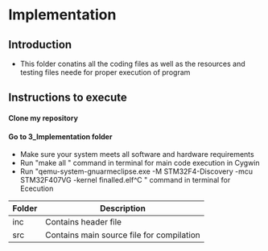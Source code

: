 
# Implementation
## Introduction

* This folder conatins all the coding files as well as the resources and testing files neede for proper execution of program

## Instructions to execute
#### Clone my repository
#### Go to 3_Implementation folder
* Make sure your system meets all software and hardware requirements
* Run "make all " command in terminal for main code execution in Cygwin
* Run "qemu-system-gnuarmeclipse.exe -M STM32F4-Discovery -mcu STM32F407VG -kernel finalled.elf^C " command in terminal for Ececution 


|Folder|	Description |
|------|--------------|
|inc|	Contains header file |
|src|	Contains main source file for compilation|

